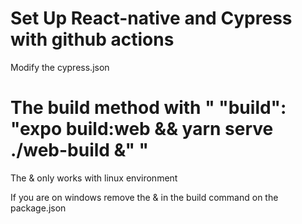 # Set Up React-native and Cypress with github actions

Modify the cypress.json

# The build method with " "build": "expo build:web && yarn serve ./web-build &" "

The & only works with linux environment

If you are on windows remove the & in the build command on the package.json
